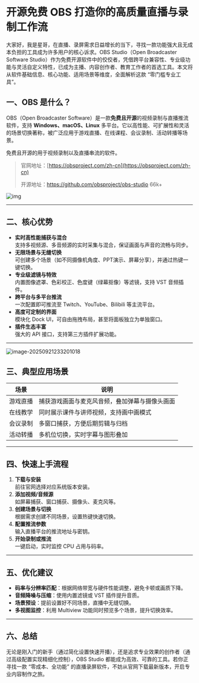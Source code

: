 # 开源免费 OBS 打造你的高质量直播与录制工作流

大家好，我是星哥，在直播、录屏需求日益增长的当下，寻找一款功能强大且无成本负担的工具成为许多用户的核心诉求。OBS Studio（Open Broadcaster Software Studio）作为免费开源软件中的佼佼者，凭借跨平台兼容性、专业级功能与灵活自定义特性，已成为主播、内容创作者、教育工作者的首选工具。本文将从软件基础信息、核心功能、适用场景等维度，全面解析这款 “零门槛专业工具”。

## 一、OBS 是什么？

OBS（Open Broadcaster Software）是一款**免费且开源**的视频录制与直播推流软件，支持 **Windows、macOS、Linux** 多平台。它以高性能、可扩展性和灵活的场景切换著称，被广泛应用于游戏直播、在线课程、会议录制、活动转播等场景。

免费且开源的用于视频录制以及直播串流的软件。

> 官网地址：[https://obsproject.com/zh-cn](https://obsproject.com/zh-cn)
>
> 开源地址：https://github.com/obsproject/obs-studio 66k+

![img](https://imgoss.xgss.net/picgo-tx2025/QQ_1758469139580.png?tx)

---

## 二、核心优势
- **实时高性能捕获与混合**  
  支持多视频源、多音频源的实时采集与混合，保证画面与声音的流畅与同步。
- **无限场景与无缝切换**  
  可创建多个场景（如不同摄像机角度、PPT演示、屏幕分享），并通过热键一键切换。
- **专业级滤镜与特效**  
  内置图像遮罩、色彩校正、色度键（绿幕抠像）等滤镜，支持 VST 音频插件。
- **跨平台与多平台推流**  
  一次配置即可推流至 Twitch、YouTube、Bilibili 等主流平台。
- **高度可定制的界面**  
  模块化 Dock UI，可自由拖拽布局，甚至将面板独立为单独窗口。
- **插件生态丰富**  
  强大的 API 接口，支持第三方插件扩展功能。

---

![image-20250921233201018](https://imgoss.xgss.net/picgo-tx2025/image-20250921233201018.png?tx)



## 三、典型应用场景

| 场景     | 说明                                           |
| -------- | ---------------------------------------------- |
| 游戏直播 | 捕获游戏画面与麦克风音频，叠加弹幕与摄像头画面 |
| 在线教学 | 同时展示课件与讲师视频，支持画中画模式         |
| 会议录制 | 多窗口捕获，方便后期剪辑与归档                 |
| 活动转播 | 多机位切换，实时字幕与图形叠加                 |

---

## 四、快速上手流程
1. **下载与安装**  
   前往官网选择对应系统版本安装。
2. **添加视频/音频源**  
   如屏幕捕获、窗口捕获、摄像头、麦克风等。
3. **创建场景与切换**  
   根据需求创建不同场景，设置热键快速切换。
4. **配置推流参数**  
   输入直播平台的推流地址与密钥。
5. **开始录制或推流**  
   一键启动，实时监控 CPU 占用与码率。

---

## 五、优化建议
- **码率与分辨率匹配**：根据网络带宽与硬件性能调整，避免卡顿或画质下降。
- **音频降噪与压缩**：使用内置滤镜或 VST 插件提升音质。
- **场景预设**：提前设置好不同场景，直播中无缝切换。
- **多视图监控**：利用 Multiview 功能同时预览多个场景，提升切换效率。

---

## 六、总结
无论是刚入门的新手（通过简化设置快速开播），还是追求专业效果的创作者（通过高级配置实现精细化控制），OBS Studio 都能成为高效、可靠的工具。若你正寻找一款 “零成本、全功能” 的直播录屏软件，不妨从官网下载最新版本，开启专业内容制作之旅。